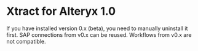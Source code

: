 # Xtract for Alteryx 1.0

If you have installed version 0.x (beta), you need to manually uninstall it first. SAP connections from v0.x can be reused. Workflows from v0.x are not compatible.